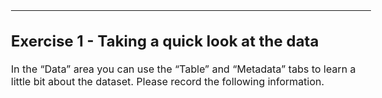 <style type="text/css">
body, td {
   font-size: 16px;
}
.table { width: auto; }
</style>

------------------------------------------------------------------------

Exercise 1 - Taking a quick look at the data
--------------------------------------------

In the “Data” area you can use the “Table” and “Metadata” tabs to learn
a little bit about the dataset. Please record the following information.

